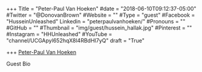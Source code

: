 +++
Title = "Peter-Paul Van Hoeken"
#date = "2018-06-10T09:12:37-05:00"
#Twitter = "@DonovanBrown"
#Website = ""
#Type = "guest"
#Facebook = "HusseinUnleashed"
Linkedin = "peterpaulvanhoeken/"
#Pronouns = ""
#GitHub = ""
#Thumbnail = "img/guest/hussein_hallak.jpg"
#Pinterest = ""
#Instagram = "HHUnleashed"
#YouTube = "channel/UCGApyl652hqX8l4RBdHI7yQ"
draft = "True"

+++
[Peter-Paul Van Hoeken](linkedin.com/in/peterpaulvanhoeken/)

Guest Bio

